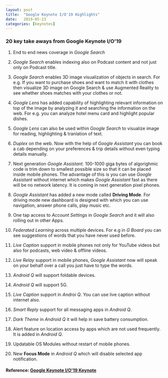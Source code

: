 ```yaml
---
layout: post
title:  "Google Keynote I/O'19 Highlights"
date:   2019-05-23
categories: [keynotes]
---
```


### 20 key take aways from Google Keynote I/O'19


1. End to end news coverage in *Google Search*

2. *Google Search* enables indexing also on Podcast content and not just only on Podcast title.

3. *Google Search* enables 3D image visualization of objects in search. For e.g. If you want to purchase shoes and want to match it with clothes then visualize 3D image on Google Search & use Augmented Reality to see whether shoes matches with your clothes or not.

4. *Google Lens* has added capability of highlighting relevant information on top of the image by analyzing it and searching the information on the web. For e.g. you can analyze hotel menu card and highlight popular dishes.

5. *Google Lens* can also be used within *Google Search* to visualize image for reading, highlighting & tranlation of text.

6. *Duplex* on the web. Now with the help of *Google Assistant*  you can book a cab depending on your preferences & trip details without even typing details manually.

7. Next generation *Google Assistant*. 100-1000 giga bytes of algorighmic code is trim down to smallest possible size so that it can be placed inside mobile phones. The advantage of this is you can use *Google Assistant* without internet which makes *Google Assistant* fast as there will be no network latency. It is coming in next generation pixel phones.

8. *Google Assistant* has added a new mode called **Driving Mode**. For driving mode new dashboard is designed with which you can use navigation, answer phone calls, play music etc.

9. One tap access to *Account Settings*  in *Google Search* and it will also rolling out in other Apps.

10. *Federated Learning* across multiple devices. For e.g in *G Board* you can see suggestions of words that you have never used before.

11. *Live Caption* support in mobile phones not only for YouTube videos but also for podcasts, web video & offline videos.

12. *Live Relay* support in mobile phones, *Google Assistant* now will speak on your behalf over a call you just have to type the words.

13. *Android Q* will support foldable devices.

14. *Android Q* will support 5G.

15. *Live Caption* support in *Androi Q*. You can use live caption without internet also.

16. *Smart Reply* support for all messaging apps in *Android Q*.

17. *Dark Theme* in *Android Q* it will help in save battery consumption.

18. Alert feature on location access by apps which are not used frequently. It is added in *Android Q*.

19. Updatable OS Modules without restart of mobile phones.

20. New **Focus Mode** in *Android Q* which will disable selected app notification.


#### Reference: [Google Keynote I/O'19 Keynote](https://www.youtube.com/watch?v=TQSaPsKHPqs)
